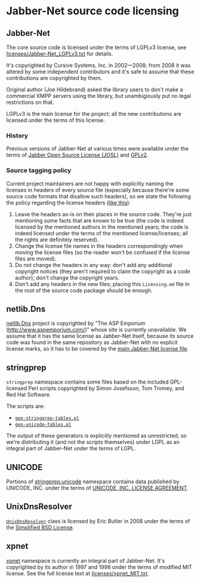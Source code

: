 Jabber-Net source code licensing
================================

Jabber-Net
----------

The core source code is licensed under the terms of LGPLv3 license, see
[licenses/Jabber-Net_LGPLv3.txt][jabber-net] for details.

It's copyrighted by Cursive Systems, Inc. in 2002—2008; from 2008 it was altered
by some independent contributors and it's safe to assume that these
contributions are copyrighted by them.

Original author (Joe Hildebrand) asked the library users to don't make a
commercial XMPP servers using the library, but unambigiously put no legal
restrictions on that.

LGPLv3 is the main license for the project; all the new contributions are
licensed under the terms of this license.

### History

Previous versions of Jabber-Net at various times were available under the terms
of [Jabber Open Source License (JOSL)][josl] and [GPLv2][gplv2].

### Source tagging policy

Current project maintainers are not happy with explicitly naming the licenses in
headers of every source file (expecially because there're some source code
formats that disallow such headers), so we state the following the policy
regarding the license headers ([like this][header-sample]):

1.  Leave the headers as-is on their places in the source code. They're just
    mentioning some facts that are known to be true (the code is indeed licensed
    by the mentioned authors in the mentioned years; the code is indeed licensed
    under the terms of the mentioned license/licenses; all the rights are
    definitely reserved).
2.  Change the license file names in the headers correspondingly when moving the
    license files (so the reader won't be confused if the license files are
    moved).
3.  Do not change the headers in any way: don't add any additional copyright
    notices (they aren't required to claim the copyright as a code author);
    don't change the copyright years.
4.  Don't add any headers in the new files; placing this `Licensing.md` file in
    the root of the source code package should be enough.

netlib.Dns
----------

[netlib.Dns][netlib-dns] project is copyrighted by "The ASP Emporium
(http://www.aspemporium.com/)" whose site is currently unavailable. We assume
that it has the same license as Jabber-Net itself, because its source code was
found in the same repository as Jabber-Net with no explicit license marks, so it
has to be covered by the [main Jabber-Net license file][jabber-net].

stringprep
----------

`stringprep` namespace contains some files based on the included GPL-licensed
Perl scripts copyrighted by Simon Josefsson, Tom Tromey, and Red Hat Software.

The scripts are:

- [`gen-stringprep-tables.pl`][gen-stringprep-tables-pl]
- [`gen-unicode-tables.pl`][gen-unicode-tables-pl]

The output of these generators is explicitly mentioned as unrestricted, so we're
distributing it (and not the scripts themselves) under LGPL as an integral part
of Jabber-Net under the terms of LGPL.

UNICODE
-------

Portions of [stringprep.unicode][stringprep-unicode] namespace contains data
published by UNICODE, INC. under the terms of [UNICODE, INC. LICENSE
AGREEMENT][unicode].

UnixDnsResolver
---------------

[`UnixDnsResolver`][unixdnsresolver] class is licensed by Eric Butler in 2008
under the terms of the [Simplified BSD License][unixdnsresolver-license].

xpnet
-----

[xpnet][] namespace is currently an integral part of Jabber-Net. It's
copyrighted by its author in 1997 and 1998 under the terms of modified MIT
license. See the full license text at [licenses/xpnet_MIT.txt][xpnet-mit].

[gen-stringprep-tables-pl]: src/JabberNet/stringprep/steps/gen-stringprep-tables.pl
[gen-unicode-tables-pl]: src/JabberNet/stringprep/unicode/gen-unicode-tables.pl
[jabber-net]: licenses/Jabber-Net_LGPLv3.txt
[unicode]: licenses/UNICODE.txt
[unixdnsresolver-license]: licenses/UnixDnsResolver_BSD.txt
[xpnet-mit]: licenses/xpnet_MIT.txt

[bedrock-net-certutil]: https://github.com/ForNeVeR/Jabber-Net/blob/develop/bedrock/net/CertUtil.cs
[gplv2]: http://www.fsf.org/licensing/licenses/info/GPLv2.html
[header-sample]: https://github.com/ForNeVeR/Jabber-Net/blob/71e48fbaf4e4408e44734861c8ce1d436aeee2a4/JabberNet.ConsoleClient/Main.cs#L1-L13
[josl]: http://archive.jabber.org/core/JOSL.pdf
[netlib-dns]: https://github.com/ForNeVeR/Jabber-Net/tree/develop/netlib.Dns
[stringprep-unicode]: https://github.com/ForNeVeR/Jabber-Net/tree/41059bb1d70b678b17bf494e71a4a08e2f3b42e1/src/JabberNet/stringprep/unicode
[unixdnsresolver]: https://github.com/ForNeVeR/Jabber-Net/blob/41059bb1d70b678b17bf494e71a4a08e2f3b42e1/src/JabberNet/bedrock/net/UnixDnsResolver.cs
[xpnet]: https://github.com/ForNeVeR/Jabber-Net/tree/develop/xpnet
